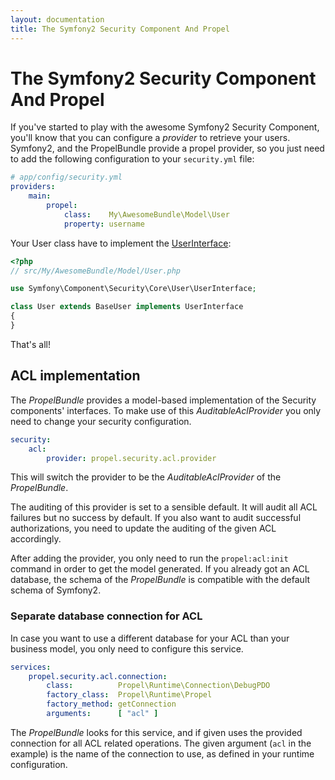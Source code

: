 ```yaml
---
layout: documentation
title: The Symfony2 Security Component And Propel
---
```


# The Symfony2 Security Component And Propel #

If you've started to play with the awesome Symfony2 Security Component, you'll
know that you can configure a *provider* to retrieve your users. Symfony2, and the
PropelBundle provide a propel provider, so you just need to add the following
configuration to your `security.yml` file:

``` yaml
# app/config/security.yml
providers:
    main:
        propel:
            class:    My\AwesomeBundle\Model\User
            property: username
```

Your User class have to implement the [UserInterface](https://github.com/symfony/symfony/blob/master/src/Symfony/Component/Security/Core/User/UserInterface.php):

``` php
<?php
// src/My/AwesomeBundle/Model/User.php

use Symfony\Component\Security\Core\User\UserInterface;

class User extends BaseUser implements UserInterface
{
}
```

That's all!

## ACL implementation ##

The *PropelBundle* provides a model-based implementation of the Security
components' interfaces. To make use of this *AuditableAclProvider* you only need
to change your security configuration.

``` yaml
security:
    acl:
        provider: propel.security.acl.provider
```

This will switch the provider to be the *AuditableAclProvider* of the
*PropelBundle*.

The auditing of this provider is set to a sensible default. It will audit all
ACL failures but no success by default. If you also want to audit successful
authorizations, you need to update the auditing of the given ACL accordingly.

After adding the provider, you only need to run the `propel:acl:init` command in
order to get the model generated. If you already got an ACL database, the schema
of the *PropelBundle* is compatible with the default schema of Symfony2.

### Separate database connection for ACL ###

In case you want to use a different database for your ACL than your business
model, you only need to configure this service.

``` yaml
services:
    propel.security.acl.connection:
        class:          Propel\Runtime\Connection\DebugPDO
        factory_class:  Propel\Runtime\Propel
        factory_method: getConnection
        arguments:      [ "acl" ]
```

The *PropelBundle* looks for this service, and if given uses the provided
connection for all ACL related operations. The given argument (`acl` in the
example) is the name of the connection to use, as defined in your runtime
configuration.
